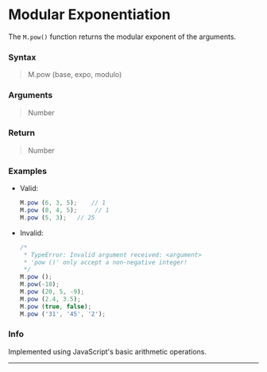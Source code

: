 # Modular Exponentiation
The `M.pow()` function returns the modular exponent of the arguments.

### Syntax
> M.pow (base, expo, modulo)

### Arguments
> Number

### Return
> Number

### Examples
- Valid:
    ```js
    M.pow (6, 3, 5);    // 1
    M.pow (8, 4, 5);     // 1
    M.pow (5, 3);   // 25
    ```
- Invalid:
    ```js
    /*
     * TypeError: Invalid argument received: <argument>
     * 'pow ()' only accept a non-negative integer!
     */
    M.pow ();
    M.pow(-10);
    M.pow (20, 5, -9);
    M.pow (2.4, 3.5);
    M.pow (true, false);
    M.pow ('31', '45', '2');
    ```

### Info
Implemented using JavaScript's basic arithmetic operations.

------
